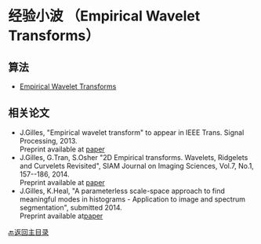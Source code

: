 # 经验小波 （Empirical Wavelet Transforms）

## 算法
* [Empirical Wavelet Transforms](https://ww2.mathworks.cn/matlabcentral/fileexchange/42141-empirical-wavelet-transforms?s_tid=FX_rc3_behav)

## 相关论文
- J.Gilles, "Empirical wavelet transform" to appear in IEEE Trans. Signal Processing, 2013.   
Preprint available at [paper](ftp://ftp.math.ucla.edu/pub/camreport/cam13-33.pdf)   
- J.Gilles, G.Tran, S.Osher "2D Empirical transforms. Wavelets, Ridgelets and Curvelets Revisited", SIAM Journal on Imaging Sciences, Vol.7, No.1, 157--186, 2014.   
Preprint available at [paper](ftp://ftp.math.ucla.edu/pub/camreport/cam13-35.pdf)   
- J.Gilles, K.Heal, "A parameterless scale-space approach to find meaningful modes in histograms - Application to image and spectrum segmentation", submitted 2014.   
Preprint available at[paper](ftp://ftp.math.ucla.edu/pub/camreport/cam14-05.pdf)  

[:back:返回主目录](../README.md)
